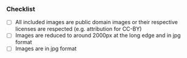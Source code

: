 ### Checklist

- [ ] All included images are public domain images or their respective licenses are respected (e.g. attribution for CC-BY)
- [ ] Images are reduced to around 2000px at the long edge and in jpg format 
- [ ] Images are in jpg format
